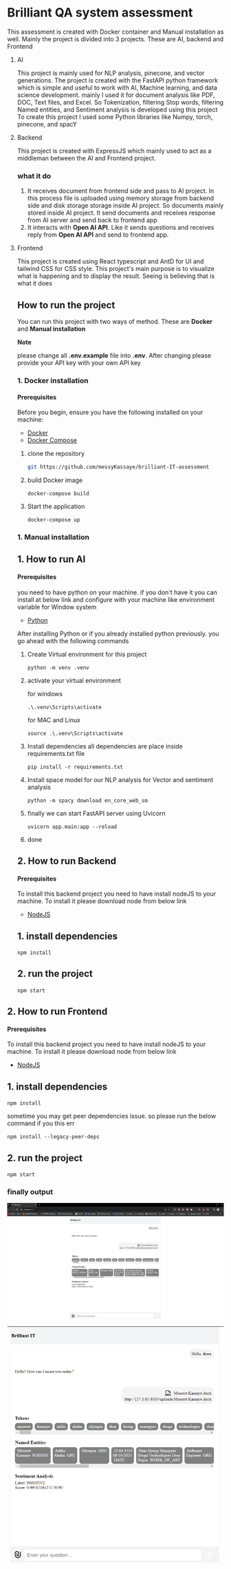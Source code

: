 # Brilliant QA system assessment

This assessment is created with Docker container and Manual installation as well. Mainly the project is divided into 3 projects. These are AI, backend and Frontend

1. AI

   This project is mainly used for NLP analysis, pinecone, and vector generations. The project is created with the FastAPI python framework which is simple and useful to work with AI, Machine learning, and data science development. mainly I used it for document analysis like PDF, DOC, Text files, and Excel. So Tokenization, filtering Stop words, filtering Named entities, and Sentiment analysis is developed using this project To create this project I used some Python libraries like Numpy, torch, pinecone, and spacY

2. Backend

   This project is created with ExpressJS which mainly used to act as a middleman between the AI and Frontend project.

   ### what it do

   1. It receives document from frontend side and pass to AI project. In this process file is uploaded using memory storage from backend side and disk storage storage inside AI project. So documents mainly stored inside AI project. It send documents and receives response from AI server and send back to frontend app
   2. It interacts with **Open AI API**. Like it sends questions and receives reply from **Open AI API** and send to frontend app.

3. Frontend

   This project is created using React typescript and AntD for UI and tailwind CSS for CSS style. This project's main purpose is to visualize what is happening and to display the result. Seeing is believing that is what it does

   ## How to run the project

   You can run this project with two ways of method. These are **Docker** and **Manual installation**

   **Note**

   please change all **.env.example** file into **.env**. After changing please provide your API key with your own API key

   ### 1. Docker installation

   #### Prerequisites

   Before you begin, ensure you have the following installed on your machine:

   - [Docker](https://www.docker.com/get-started)
   - [Docker Compose](https://docs.docker.com/compose/install/)

   1. clone the repository

      ```bash
      git https://github.com/messyKassaye/brilliant-IT-assessment
      ```

   2. build Docker image

      ```base
      docker-compose build
      ```

   3. Start the application
      ```base
      docker-compose up
      ```

   ### 1. Manual installation

   ## 1. How to run **AI**

   #### Prerequisites

   you need to have python on your machine. if you don't have it you can install at below link and configure with your machine like environment variable for Window system

   - [Python](https://www.python.org/)

   After installing Python or if you already installed python previously. you go ahead with the following commands

   1. Create Virtual environment for this project

      ```base
      python -m venv .venv
      ```

   2. activate your virtual environment

      for windows

      ```base
      .\.venv\Scripts\activate
      ```

      for MAC and Linux

      ```base
      source .\.venv\Scripts\activate

      ```

   3. Install dependencies
      all dependencies are place inside requirements.txt file
      ```base
      pip install -r requirements.txt
      ```
   4. Install space model for our NLP analysis for Vector and sentiment analysis

      ```base
      python -m spacy download en_core_web_sm
      ```

   5. finally we can start FastAPI server using Uvicorn
      ```base
      uvicorn app.main:app --reload
      ```
   6. done

   ## 2. How to run Backend

   #### Prerequisites

   To install this backend project you need to have install nodeJS to your machine. To install it please download node from below link

   - [NodeJS](https://nodejs.org/en)

   ## 1. install dependencies

   ```base
   npm install
   ```

   ## 2. run the project

   ```base
   npm start
   ```

## 2. How to run Frontend

#### Prerequisites

To install this backend project you need to have install nodeJS to your machine. To install it please download node from below link

- [NodeJS](https://nodejs.org/en)

## 1. install dependencies

```base
npm install
```

sometime you may get peer dependencies issue. so please run the below command if you this err

```base
npm install --legacy-peer-deps
```

## 2. run the project

```base
npm start
```

### finally output

![Full Screen shot](./screenshots/first_screen.png)

![Screen shot](./screenshots/second_screen_shot.png)
